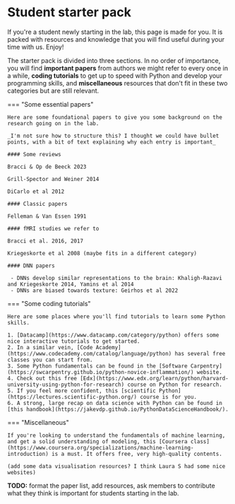 # Student starter pack

If you're a student newly starting in the lab, this page is made for you. It is packed with resources and knowledge that you will find useful during your time with us. Enjoy!

The starter pack is divided into three sections. In no order of importance, you will find **important papers** from authors  we might refer to every once in a while, **coding tutorials** to get up to speed with Python and develop your programming skills, and **miscellaneous** resources that don't fit in these two categories but are still relevant.

=== "Some essential papers"

    Here are some foundational papers to give you some background on the research going on in the lab.

    _I'm not sure how to structure this? I thought we could have bullet points, with a bit of text explaining why each entry is important_

    #### Some reviews

    Bracci & Op de Beeck 2023

    Grill-Spector and Weiner 2014

    DiCarlo et al 2012
    
    #### Classic papers

    Felleman & Van Essen 1991

    #### fMRI studies we refer to

    Bracci et al. 2016, 2017
    
    Kriegeskorte et al 2008 (maybe fits in a different category)

    #### DNN papers

     - DNNs develop similar representations to the brain: Khaligh-Razavi and Kriegeskorte 2014, Yamins et al 2014
     - DNNs are biased towards texture: Geirhos et al 2022

=== "Some coding tutorials"

    Here are some places where you'll find tutorials to learn some Python skills.

    1. [Datacamp](https://www.datacamp.com/category/python) offers some nice interactive tutorials to get started.
    2. In a similar vein, [Code Academy](https://www.codecademy.com/catalog/language/python) has several free classes you can start from.
    3. Some Python fundamentals can be found in the [Software Carpentry](https://swcarpentry.github.io/python-novice-inflammation/) website.
    4. Check out this free [Edx](https://www.edx.org/learn/python/harvard-university-using-python-for-research) course on Python for research.
    5. If you feel more confident, this [scientific Python](https://lectures.scientific-python.org/) course is for you.
    6. A strong, large recap on data science with Python can be found in [this handbook](https://jakevdp.github.io/PythonDataScienceHandbook/).

=== "Miscellaneous"

    If you're looking to understand the fundamentals of machine learning, and get a solid understanding of modeling, this [Coursera class](https://www.coursera.org/specializations/machine-learning-introduction) is a must. It offers free, very high-quality contents.
    
    (add some data visualisation resources? I think Laura S had some nice websites)


    
    
**TODO:** format the paper list, add resources, ask members to contribute what they think is important for students starting in the lab.
